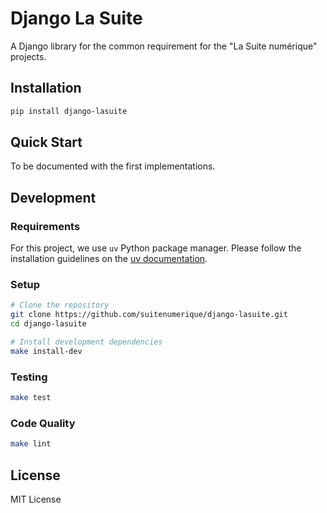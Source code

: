 # Django La Suite

A Django library for the common requirement for the "La Suite numérique" projects.

## Installation

```bash
pip install django-lasuite
```

## Quick Start

To be documented with the first implementations.

## Development

### Requirements

For this project, we use `uv` Python package manager.
Please follow the installation guidelines on the [uv documentation](https://docs.astral.sh/uv/getting-started/installation/).

### Setup

```bash
# Clone the repository
git clone https://github.com/suitenumerique/django-lasuite.git
cd django-lasuite

# Install development dependencies
make install-dev
```

### Testing

```bash
make test
```

### Code Quality

```bash
make lint
```

## License

MIT License
